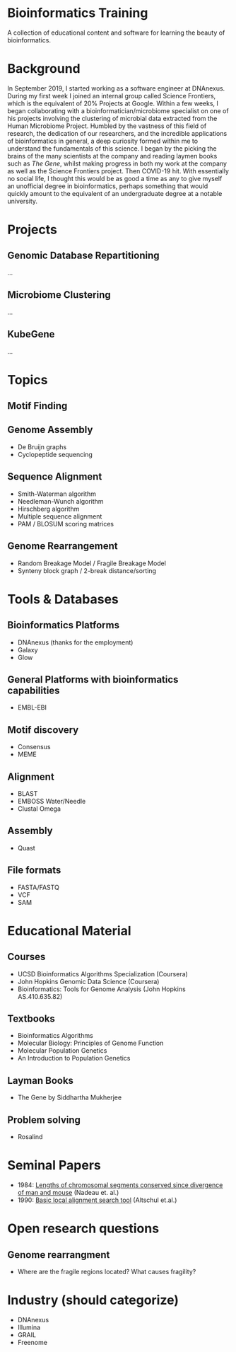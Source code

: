 # Bioinformatics Training
A collection of educational content and software for learning the beauty of bioinformatics.

# Background
In September 2019, I started working as a software engineer at DNAnexus. During my first week I joined an internal group called Science Frontiers, which is the equivalent of 20% Projects at Google. Within a few weeks, I began collaborating with a bioinformatician/microbiome specialist on one of his projects involving the clustering of microbial data extracted from the Human Microbiome Project. Humbled by the vastness of this field of research, the dedication of our researchers, and the incredible applications of bioinformatics in general, a deep curiosity formed within me to understand the fundamentals of this science. I began by the picking the brains of the many scientists at the company and reading laymen books such as _The Gene_, whilst making progress in both my work at the company as well as the Science Frontiers project. Then COVID-19 hit. With essentially no social life, I thought this would be as good a time as any to give myself an unofficial degree in bioinformatics, perhaps something that would quickly amount to the equivalent of an undergraduate degree at a notable university.

# Projects
## Genomic Database Repartitioning
...
## Microbiome Clustering
...
## KubeGene
...

# Topics
## Motif Finding
## Genome Assembly
  - De Bruijn graphs 
  - Cyclopeptide sequencing
## Sequence Alignment
  - Smith-Waterman algorithm
  - Needleman-Wunch algorithm
  - Hirschberg algorithm
  - Multiple sequence alignment
  - PAM / BLOSUM scoring matrices
## Genome Rearrangement
  - Random Breakage Model / Fragile Breakage Model
  - Synteny block graph / 2-break distance/sorting

# Tools & Databases
## Bioinformatics Platforms
* DNAnexus (thanks for the employment)
* Galaxy
* Glow
## General Platforms with bioinformatics capabilities
* EMBL-EBI
## Motif discovery
* Consensus
* MEME
## Alignment
* BLAST
* EMBOSS Water/Needle
* Clustal Omega
## Assembly
* Quast
## File formats
* FASTA/FASTQ
* VCF
* SAM

# Educational Material
## Courses
  - UCSD Bioinformatics Algorithms 
  Specialization (Coursera)
  - John Hopkins Genomic Data Science (Coursera)
  - Bioinformatics: Tools for Genome Analysis (John Hopkins AS.410.635.82)
## Textbooks
  - Bioinformatics Algorithms
  - Molecular Biology: Principles of Genome Function
  - Molecular Population Genetics
  - An Introduction to Population Genetics
## Layman Books
  - The Gene by Siddhartha Mukherjee
## Problem solving
  - Rosalind

# Seminal Papers
* 1984: [Lengths of chromosomal segments conserved since divergence of man and mouse](https://www.pnas.org/content/81/3/814.short) (Nadeau et. al.)
* 1990: [Basic local alignment search tool](https://pubmed.ncbi.nlm.nih.gov/2231712/) (Altschul et.al.)

# Open research questions
## Genome rearrangment
* Where are the fragile regions located? What causes fragility?

# Industry (should categorize)
* DNAnexus
* Illumina
* GRAIL
* Freenome